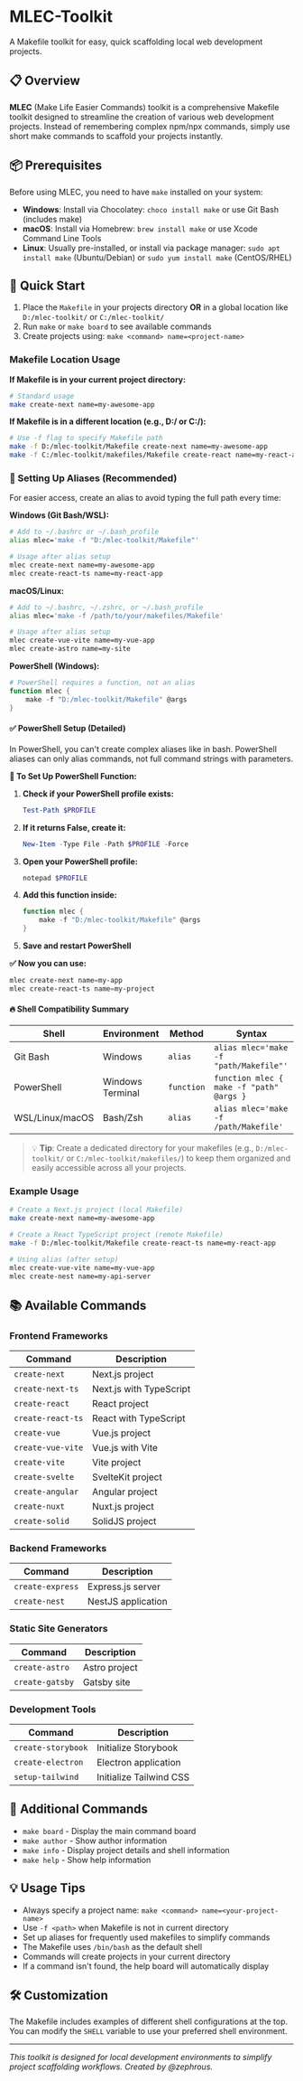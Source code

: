 # MLEC-Toolkit

A Makefile toolkit for easy, quick scaffolding local web development projects.

## 📋 Overview

**MLEC** (Make Life Easier Commands) toolkit is a comprehensive Makefile toolkit designed to streamline the creation of various web development projects. Instead of remembering complex npm/npx commands, simply use short make commands to scaffold your projects instantly.

## 📦 Prerequisites

Before using MLEC, you need to have `make` installed on your system:

- **Windows**: Install via Chocolatey: `choco install make` or use Git Bash (includes make)
- **macOS**: Install via Homebrew: `brew install make` or use Xcode Command Line Tools
- **Linux**: Usually pre-installed, or install via package manager: `sudo apt install make` (Ubuntu/Debian) or `sudo yum install make` (CentOS/RHEL)

## 🚀 Quick Start

1. Place the `Makefile` in your projects directory **OR** in a global location like `D:/mlec-toolkit/` or `C:/mlec-toolkit/`
2. Run `make` or `make board` to see available commands
3. Create projects using: `make <command> name=<project-name>`

### Makefile Location Usage

**If Makefile is in your current project directory:**

```bash
# Standard usage
make create-next name=my-awesome-app
```

**If Makefile is in a different location (e.g., D:/ or C:/):**

```bash
# Use -f flag to specify Makefile path
make -f D:/mlec-toolkit/Makefile create-next name=my-awesome-app
make -f C:/mlec-toolkit/makefiles/Makefile create-react name=my-react-app
```

### 🔗 Setting Up Aliases (Recommended)

For easier access, create an alias to avoid typing the full path every time:

**Windows (Git Bash/WSL):**

```bash
# Add to ~/.bashrc or ~/.bash_profile
alias mlec='make -f "D:/mlec-toolkit/Makefile"'

# Usage after alias setup
mlec create-next name=my-awesome-app
mlec create-react-ts name=my-react-app
```

**macOS/Linux:**

```bash
# Add to ~/.bashrc, ~/.zshrc, or ~/.bash_profile
alias mlec='make -f /path/to/your/makefiles/Makefile'

# Usage after alias setup
mlec create-vue-vite name=my-vue-app
mlec create-astro name=my-site
```

**PowerShell (Windows):**

```powershell
# PowerShell requires a function, not an alias
function mlec {
    make -f "D:/mlec-toolkit/Makefile" @args
}
```

#### ✅ PowerShell Setup (Detailed)

In PowerShell, you can't create complex aliases like in bash. PowerShell aliases can only alias commands, not full command strings with parameters.

**🔧 To Set Up PowerShell Function:**

1. **Check if your PowerShell profile exists:**

   ```powershell
   Test-Path $PROFILE
   ```

2. **If it returns False, create it:**

   ```powershell
   New-Item -Type File -Path $PROFILE -Force
   ```

3. **Open your PowerShell profile:**

   ```powershell
   notepad $PROFILE
   ```

4. **Add this function inside:**

   ```powershell
   function mlec {
       make -f "D:/mlec-toolkit/Makefile" @args
   }
   ```

5. **Save and restart PowerShell**

**✅ Now you can use:**

```powershell
mlec create-next name=my-app
mlec create-react-ts name=my-project
```

#### 🔥 Shell Compatibility Summary

| Shell | Environment | Method | Syntax |
|-------|-------------|--------|--------|
| Git Bash | Windows | `alias` | `alias mlec='make -f "path/Makefile"'` |
| PowerShell | Windows Terminal | `function` | `function mlec { make -f "path" @args }` |
| WSL/Linux/macOS | Bash/Zsh | `alias` | `alias mlec='make -f /path/Makefile'` |

> 💡 **Tip**: Create a dedicated directory for your makefiles (e.g., `D:/mlec-toolkit/` or `C:/mlec-toolkit/makefiles/`) to keep them organized and easily accessible across all your projects.

### Example Usage

```bash
# Create a Next.js project (local Makefile)
make create-next name=my-awesome-app

# Create a React TypeScript project (remote Makefile)
make -f D:/mlec-toolkit/Makefile create-react-ts name=my-react-app

# Using alias (after setup)
mlec create-vue-vite name=my-vue-app
mlec create-nest name=my-api-server
```

## 📚 Available Commands

### Frontend Frameworks

| Command | Description |
|---------|-------------|
| `create-next` | Next.js project |
| `create-next-ts` | Next.js with TypeScript |
| `create-react` | React project |
| `create-react-ts` | React with TypeScript |
| `create-vue` | Vue.js project |
| `create-vue-vite` | Vue.js with Vite |
| `create-vite` | Vite project |
| `create-svelte` | SvelteKit project |
| `create-angular` | Angular project |
| `create-nuxt` | Nuxt.js project |
| `create-solid` | SolidJS project |

### Backend Frameworks

| Command | Description |
|---------|-------------|
| `create-express` | Express.js server |
| `create-nest` | NestJS application |

### Static Site Generators

| Command | Description |
|---------|-------------|
| `create-astro` | Astro project |
| `create-gatsby` | Gatsby site |

### Development Tools

| Command | Description |
|---------|-------------|
| `create-storybook` | Initialize Storybook |
| `create-electron` | Electron application |
| `setup-tailwind` | Initialize Tailwind CSS |

## 🔧 Additional Commands

- `make board` - Display the main command board
- `make author` - Show author information
- `make info` - Display project details and shell information
- `make help` - Show help information

## 💡 Usage Tips

- Always specify a project name: `make <command> name=<your-project-name>`
- Use `-f <path>` when Makefile is not in current directory
- Set up aliases for frequently used makefiles to simplify commands
- The Makefile uses `/bin/bash` as the default shell
- Commands will create projects in your current directory
- If a command isn't found, the help board will automatically display

## 🛠️ Customization

The Makefile includes examples of different shell configurations at the top. You can modify the `SHELL` variable to use your preferred shell environment.

---

*This toolkit is designed for local development environments to simplify project scaffolding workflows. Created by @zephrous.*

